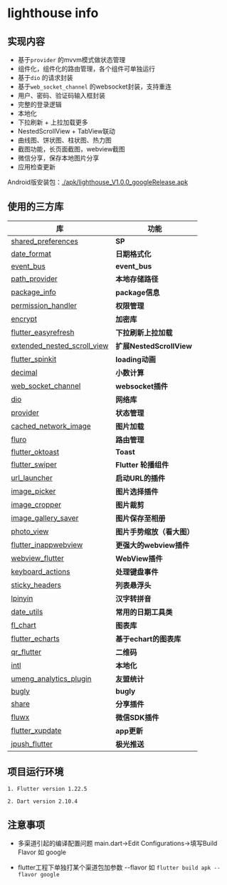 # lighthouse info

## 实现内容

* 基于`provider` 的mvvm模式做状态管理
* 组件化，组件化的路由管理，各个组件可单独运行
* 基于`dio` 的请求封装
* 基于`web_socket_channel` 的websocket封装，支持重连
* 用户、密码、验证码输入框封装
* 完整的登录逻辑
* 本地化
* 下拉刷新 + 上拉加载更多
* NestedScrollView + TabView联动
* 曲线图、饼状图、柱状图、热力图
* 截图功能，长页面截图，webview截图
* 微信分享，保存本地图片分享
* 应用检查更新

Android版安装包：[./apk/lighthouse_V1.0.0_googleRelease.apk](./apk/lighthouse_V1.0.0_googleRelease.apk)

## 使用的三方库

| 库                         | 功能             |
| -------------------------- | --------------- |
| [shared_preferences](https://github.com/flutter/plugins/tree/master/packages/shared_preferences)      | **SP**       |
| [date_format](https://github.com/tejainece/date_format)                            | **日期格式化**       |
| [event_bus](https://github.com/marcojakob/dart-event-bus)                            | **event_bus**       |
| [path_provider](https://github.com/flutter/plugins/tree/master/packages/path_provider)   | **本地存储路径**       |
| [package_info](https://github.com/flutter/plugins/tree/master/packages/package_info)     | **package信息**       |
| [permission_handler](https://github.com/Baseflow/flutter-permission-handler)      | **权限管理**       |
| [encrypt](https://github.com/leocavalcante/encrypt)                            | **加密库**       |
| [flutter_easyrefresh](https://github.com/xuelongqy/flutter_easyrefresh)  | **下拉刷新上拉加载**       |
| [extended_nested_scroll_view](https://github.com/fluttercandies/extended_nested_scroll_view)    | **扩展NestedScrollView**       |
| [flutter_spinkit](https://github.com/jogboms/flutter_spinkit)                            | **loading动画**       |
| [decimal](https://github.com/a14n/dart-decimal)                            | **小数计算**       |
| [web_socket_channel](https://github.com/dart-lang/web_socket_channel)                            | **websocket插件**       |
| [dio](https://github.com/flutterchina/dio)                            | **网络库**       |
| [provider](https://github.com/rrousselGit/provider)                   | **状态管理**     |
| [cached_network_image](https://github.com/renefloor/flutter_cached_network_image)       | **图片加载**       |
| [fluro](https://github.com/theyakka/fluro)                            | **路由管理**     |
| [flutter_oktoast](https://github.com/OpenFlutter/flutter_oktoast)     | **Toast**        |
| [flutter_swiper](https://github.com/best-flutter/flutter_swiper)      | **Flutter 轮播组件**       |
| [url_launcher](https://github.com/flutter/plugins/tree/master/packages/url_launcher)   | **启动URL的插件**       |
| [image_picker](https://github.com/flutter/plugins/tree/master/packages/image_picker)   | **图片选择插件** |
| [image_cropper](https://github.com/hnvn/flutter_image_cropper)   | **图片裁剪** |
| [image_gallery_saver](https://github.com/hui-z/image_gallery_saver)   | **图片保存至相册** |
| [photo_view](https://github.com/fireslime/photo_view)   | **图片手势缩放（看大图）** |
| [flutter_inappwebview](https://github.com/pichillilorenzo/flutter_inappwebview)    | **更强大的webview插件**       |
| [webview_flutter](https://github.com/flutter/plugins/tree/master/packages/webview_flutter)    | **WebView插件**       |
| [keyboard_actions](https://github.com/diegoveloper/flutter_keyboard_actions)                  | **处理键盘事件**       |
| [sticky_headers](https://github.com/fluttercommunity/flutter_sticky_headers)   | **列表悬浮头**       |
| [lpinyin](https://github.com/flutterchina/lpinyin)              | **汉字转拼音**   |
| [date_utils](https://github.com/apptreesoftware/date_utils)           | **常用的日期工具类** |
| [fl_chart](https://github.com/imaNNeoFighT/fl_chart)               | **图表库**       |
| [flutter_echarts](https://github.com/entronad/flutter_echarts)                   | **基于echart的图表库**   |
| [qr_flutter](https://github.com/apptreesoftware/flutter_barcode_reader)     | **二维码** |
| [intl](https://github.com/dart-lang/intl)     | **本地化** |
| [umeng_analytics_plugin](https://github.com/flmn/umeng_analytics_plugin)     | **友盟统计** |
| [bugly](https://github.com/crazecoder/flutter_bugly)     | **bugly** |
| [share](https://github.com/flutter/plugins/tree/master/packages/share)     | **分享插件** |
| [fluwx](https://github.com/OpenFlutter/fluwx)     | **微信SDK插件** |
| [flutter_xupdate](https://github.com/xuexiangjys/flutter_xupdate)     | **app更新** |
| [jpush_flutter](https://github.com/jpush/jpush-flutter-plugin)     | **极光推送** |

## 项目运行环境

    1. Flutter version 1.22.5
     
    2. Dart version 2.10.4

## 注意事项

- 多渠道引起的编译配置问题 main.dart->Edit Configurations->填写Build Flavor 如 google

- flutter工程下单独打某个渠道包加参数 --flavor 如 `flutter build apk --flavor google`
